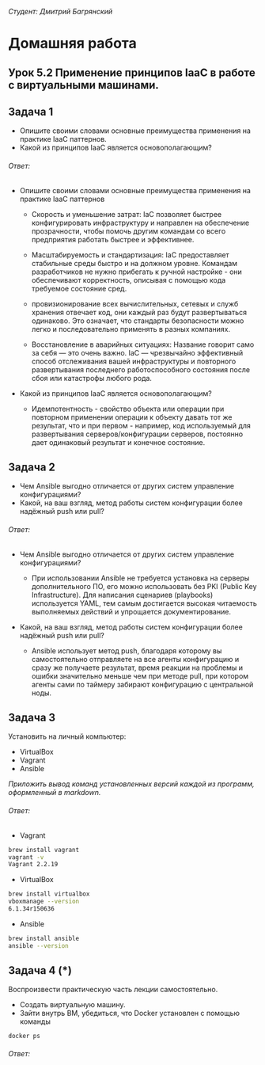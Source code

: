 *Студент: Дмитрий Багрянский*

# Домашняя работа

## Урок 5.2 Применение принципов IaaC в работе с виртуальными машинами.

## Задача 1

- Опишите своими словами основные преимущества применения на практике IaaC паттернов.
- Какой из принципов IaaC является основополагающим?

###### Ответ:

* Опишите своими словами основные преимущества применения на практике IaaC паттернов

  * Скорость и уменьшение затрат: IaC позволяет быстрее конфигурировать инфраструктуру и направлен на обеспечение прозрачности, чтобы помочь другим командам со всего предприятия работать быстрее и эффективнее.

  * Масштабируемость и стандартизация: IaC предоставляет стабильные среды быстро и на должном уровне. Командам разработчиков не нужно прибегать к ручной настройке - они обеспечивают корректность, описывая с помощью кода требуемое состояние сред.

  * провизионирование всех вычислительных, сетевых и служб хранения отвечает код, они каждый раз будут развертываться одинаково. Это означает, что стандарты безопасности можно легко и последовательно применять в разных компаниях.

  * Восстановление в аварийных ситуациях: Название говорит само за себя — это очень важно. IaC — чрезвычайно эффективный способ отслеживания вашей инфраструктуры и повторного развертывания последнего работоспособного состояния после сбоя или катастрофы любого рода.

* Какой из принципов IaaC является основополагающим?

  * Идемпотентность - свойство объекта или операции при повторном применении операции к объекту давать тот же результат, что и при первом - например, код используемый для развертывания серверов/конфигурации серверов, постоянно дает одинаковый результат и конечное состояние.


## Задача 2

- Чем Ansible выгодно отличается от других систем управление конфигурациями?
- Какой, на ваш взгляд, метод работы систем конфигурации более надёжный push или pull?

###### Ответ:

* Чем Ansible выгодно отличается от других систем управление конфигурациями?

   * При использовании Ansible не требуется установка на серверы дополнительного ПО, его можно использовать без PKI (Public Key Infrastructure). Для написания сценариев (playbooks) используется YAML, тем самым достигается высокая читаемость выполняемых действий и упрощается документирование.

* Какой, на ваш взгляд, метод работы систем конфигурации более надёжный push или pull?

  * Ansible использует метод push, благодаря которому вы самостоятельно отправляете на все агенты конфигурацию и сразу же получаете результат, время реакции на проблемы и ошибки значительно меньше чем при методе pull, при котором агенты сами по таймеру забирают конфигурацию с центральной ноды.

## Задача 3

Установить на личный компьютер:

- VirtualBox
- Vagrant
- Ansible

*Приложить вывод команд установленных версий каждой из программ, оформленный в markdown.*

###### Ответ:

* Vagrant


```bash
brew install vagrant
vagrant -v
Vagrant 2.2.19
```

* VirtualBox

```bash
brew install virtualbox
vboxmanage --version
6.1.34r150636
```

* Ansible

```bash
brew install ansible
ansible --version
```

## Задача 4 (*)

Воспроизвести практическую часть лекции самостоятельно.

- Создать виртуальную машину.
- Зайти внутрь ВМ, убедиться, что Docker установлен с помощью команды
```
docker ps
```

###### Ответ:
